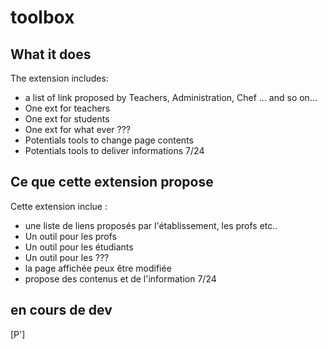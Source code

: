 # toolbox  

## What it does ##

The extension includes:

* a list of link proposed by Teachers, Administration, Chef ... and so on...
* One ext for teachers
* One ext for students
* One ext for what ever ???
* Potentials tools to change page contents 
* Potentials tools to deliver informations 7/24

## Ce que cette extension propose ##

Cette extension inclue :

* une liste de liens proposés par l'établissement, les profs etc..
* Un outil pour les profs
* Un outil pour les étudiants
* Un outil pour les ???
* la page affichée peux être modifiée 
* propose des contenus et de l'information 7/24


## en cours de dev ##
[P']
